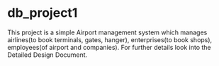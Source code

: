 # db_project1
This project is a simple Airport management system which manages airlines(to book terminals, gates, hanger), 
enterprises(to book shops), employees(of airport and companies). For further details look into the Detailed Design Document. 
